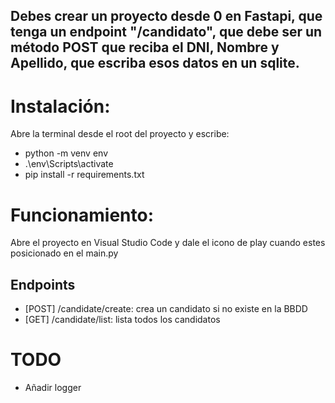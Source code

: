 ## Debes crear un proyecto desde 0 en Fastapi, que tenga un endpoint "/candidato", que debe ser un método POST que reciba el DNI, Nombre y Apellido, que escriba esos datos en un sqlite.

# Instalación:
Abre la terminal desde el root del proyecto y escribe:
- python -m venv env
- .\env\Scripts\activate
- pip install -r requirements.txt

# Funcionamiento:
Abre el proyecto en Visual Studio Code y dale el icono de play cuando estes posicionado en el main.py
## Endpoints
- [POST] /candidate/create: crea un candidato si no existe en la BBDD
- [GET] /candidate/list: lista todos los candidatos

# TODO
- Añadir logger


